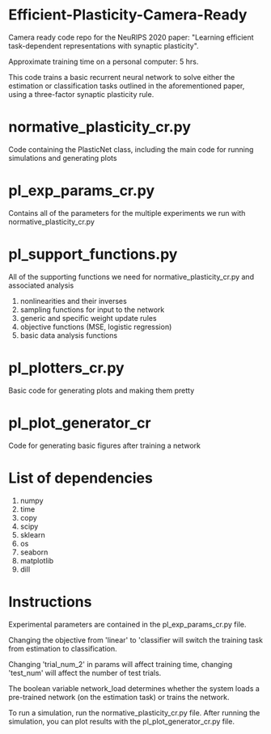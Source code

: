 # Efficient-Plasticity-Camera-Ready
Camera ready code repo for the NeuRIPS 2020 paper: "Learning efficient task-dependent representations with synaptic plasticity".

Approximate training time on a personal computer: 5 hrs.

This code trains a basic recurrent neural network to solve either the estimation or classification tasks outlined in the aforementioned paper, using a three-factor synaptic plasticity rule.

# normative_plasticity_cr.py
Code containing the PlasticNet class, including the main code for running simulations and generating plots

# pl_exp_params_cr.py
Contains all of the parameters for the multiple experiments we run with normative_plasticity_cr.py

# pl_support_functions.py
All of the supporting functions we need for normative_plasticity_cr.py and associated analysis
1. nonlinearities and their inverses
2. sampling functions for input to the network
3. generic and specific weight update rules
4. objective functions (MSE, logistic regression)
5. basic data analysis functions

# pl_plotters_cr.py
Basic code for generating plots and making them pretty

# pl_plot_generator_cr
Code for generating basic figures after training a network

# List of dependencies
1. numpy
2. time
3. copy
4. scipy
5. sklearn
6. os
7. seaborn
8. matplotlib
9. dill

# Instructions
Experimental parameters are contained in the pl_exp_params_cr.py file.

Changing the objective from 'linear' to 'classifier will switch the training task from estimation to classification.

Changing 'trial_num_2' in params will affect training time, changing 'test_num' will affect the number of test trials.

The boolean variable network_load determines whether the system loads a pre-trained network (on the estimation task) or trains the network.

To run a simulation, run the normative_plasticity_cr.py file. After running the simulation, you can plot results with the pl_plot_generator_cr.py file.

